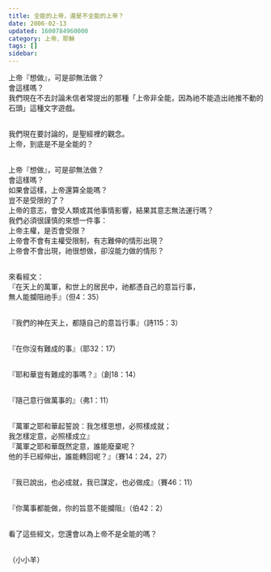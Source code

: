```yaml
---
title: 全能的上帝，還是不全能的上帝？
date: 2006-02-13
updated: 1600784960000
category: 上帝、耶穌
tags: []
sidebar: 
---
```


<p>上帝『想做』，可是卻無法做？<br/>
會這樣嗎？<br/>
我們現在不去討論未信者常提出的那種「上帝非全能，因為祂不能造出祂推不動的石頭」這種文字遊戲。</p>
<p><br/>
我們現在要討論的，是聖經裡的觀念。<br/>
上帝，到底是不是全能的？</p>
<p><br/>
上帝『想做』，可是卻無法做？<br/>
會這樣嗎？<br/>
如果會這樣，上帝還算全能嗎？<br/>
豈不是受限的了？<br/>
上帝的意志，會受人類或其他事情影響，結果其意志無法運行嗎？<br/>
我們必須很謹慎的來想一件事：<br/>
上帝主權，是否會受限？<br/>
上帝會不會有主權受限制，有志難伸的情形出現？<br/>
上帝會不會出現，祂很想做，卻沒能力做的情形？</p>
<p><br/>
來看經文：<br/>
『在天上的萬軍，和世上的居民中，祂都憑自己的意旨行事，<br/>
無人能攔阻祂手』（但4：35）</p>
<p><br/>
『我們的神在天上，都隨自己的意旨行事』（詩115：3）</p>
<p><br/>
『在你沒有難成的事』（耶32：17）</p>
<p><br/>
『耶和華豈有難成的事嗎？』（創18：14）</p>
<p><br/>
『隨己意行做萬事的』（弗1：11）</p>
<p><br/>
『萬軍之耶和華起誓說：我怎樣思想，必照樣成就；<br/>
我怎樣定意，必照樣成立』<br/>
『萬軍之耶和華既然定意，誰能廢棄呢？<br/>
他的手已經伸出，誰能轉回呢？』（賽14：24，27）</p>
<p><br/>
『我已說出，也必成就，我已謀定，也必做成』（賽46：11）</p>
<p><br/>
『你萬事都能做，你的旨意不能攔阻』（伯42：2）</p>
<p><br/>
看了這些經文，您還會以為上帝不是全能的嗎？</p>
<p><br/>
（小小羊）</p>
